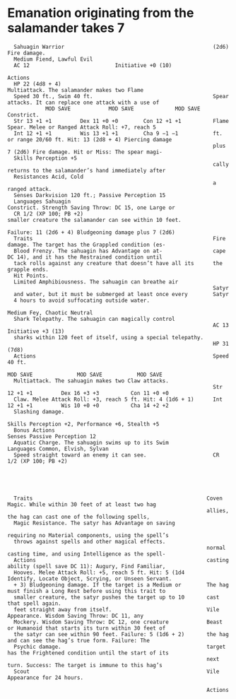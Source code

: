 # Emanation originating from the salamander takes 7

      Sahuagin Warrior                                               (2d6) Fire damage.
      Medium Fiend, Lawful Evil
      AC 12                           Initiative +0 (10)
                                                                     Actions
      HP 22 (4d8 + 4)                                                Multiattack. The salamander makes two Flame
      Speed 30 ft., Swim 40 ft.                                      Spear attacks. It can replace one attack with a use of
                MOD SAVE            MOD SAVE             MOD SAVE    Constrict.
      Str 13 +1 +1         Dex 11 +0 +0        Con 12 +1 +1          Flame Spear. Melee or Ranged Attack Roll: +7, reach 5
      Int 12 +1 +1         Wis 13 +1 +1        Cha 9 −1 −1           ft. or range 20/60 ft. Hit: 13 (2d8 + 4) Piercing damage
                                                                     plus 7 (2d6) Fire damage. Hit or Miss: The spear magi-
      Skills Perception +5
                                                                     cally returns to the salamander’s hand immediately after
      Resistances Acid, Cold
                                                                     a ranged attack.
      Senses Darkvision 120 ft.; Passive Perception 15
      Languages Sahuagin                                             Constrict. Strength Saving Throw: DC 15, one Large or
      CR 1/2 (XP 100; PB +2)                                         smaller creature the salamander can see within 10 feet.
                                                                     Failure: 11 (2d6 + 4) Bludgeoning damage plus 7 (2d6)
      Traits                                                         Fire damage. The target has the Grappled condition (es-
      Blood Frenzy. The sahuagin has Advantage on at-                cape DC 14), and it has the Restrained condition until
      tack rolls against any creature that doesn’t have all its      the grapple ends.
      Hit Points.
      Limited Amphibiousness. The sahuagin can breathe air
                                                                     Satyr
      and water, but it must be submerged at least once every        Satyr
      4 hours to avoid suffocating outside water.
                                                                     Medium Fey, Chaotic Neutral
      Shark Telepathy. The sahuagin can magically control
                                                                     AC 13                            Initiative +3 (13)
      sharks within 120 feet of itself, using a special telepathy.
                                                                     HP 31 (7d8)
      Actions                                                        Speed 40 ft.
                                                                               MOD SAVE              MOD SAVE           MOD SAVE
      Multiattack. The sahuagin makes two Claw attacks.
                                                                     Str 12 +1 +1         Dex 16 +3 +3          Con 11 +0 +0
      Claw. Melee Attack Roll: +3, reach 5 ft. Hit: 4 (1d6 + 1)      Int 12 +1 +1         Wis 10 +0 +0          Cha 14 +2 +2
      Slashing damage.
                                                                     Skills Perception +2, Performance +6, Stealth +5
      Bonus Actions                                                  Senses Passive Perception 12
      Aquatic Charge. The sahuagin swims up to its Swim              Languages Common, Elvish, Sylvan
      Speed straight toward an enemy it can see.                     CR 1/2 (XP 100; PB +2)





      Traits                                                       Coven Magic. While within 30 feet of at least two hag
                                                                   allies, the hag can cast one of the following spells,
      Magic Resistance. The satyr has Advantage on saving
                                                                   requiring no Material components, using the spell’s
      throws against spells and other magical effects.
                                                                   normal casting time, and using Intelligence as the spell-
      Actions                                                      casting ability (spell save DC 11): Augury, Find Familiar,
      Hooves. Melee Attack Roll: +5, reach 5 ft. Hit: 5 (1d4       Identify, Locate Object, Scrying, or Unseen Servant.
      + 3) Bludgeoning damage. If the target is a Medium or        The hag must finish a Long Rest before using this trait to
      smaller creature, the satyr pushes the target up to 10       cast that spell again.
      feet straight away from itself.                              Vile Appearance. Wisdom Saving Throw: DC 11, any
      Mockery. Wisdom Saving Throw: DC 12, one creature            Beast or Humanoid that starts its turn within 30 feet of
      the satyr can see within 90 feet. Failure: 5 (1d6 + 2)       the hag and can see the hag’s true form. Failure: The
      Psychic damage.                                              target has the Frightened condition until the start of its
                                                                   next turn. Success: The target is immune to this hag’s
      Scout                                                        Vile Appearance for 24 hours.

                                                                   Actions
